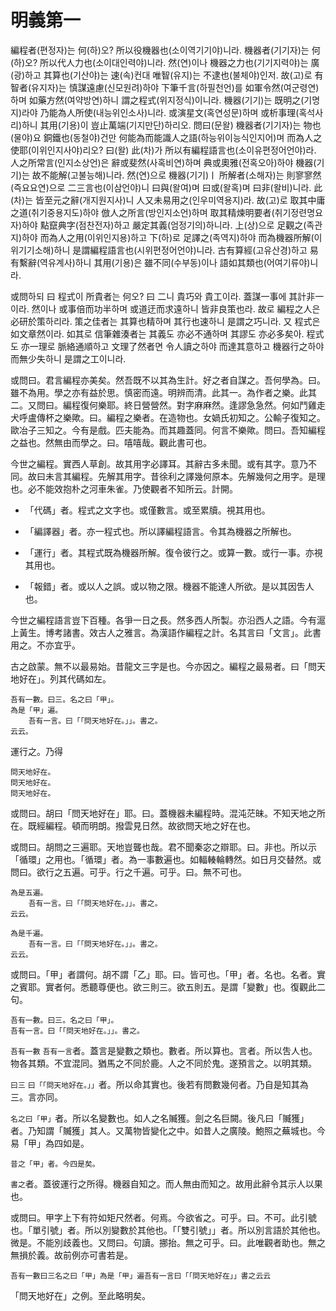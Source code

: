 # 明義第一

編程者(편정자)는 何(하)오? 所以役機器也(소이역기기야)니라. 機器者(기기자)는 何(하)오? 所以代人力也(소이대인력야)니라. 然(연)이나 機器之力也(기기지력야)는 廣(광)하고 其算也(기산야)는 速(속)컨대 唯智(유지)는 不逮也(불체야)인저. 故(고)로 有智者(유지자)는 慎謀遠慮(신모원려)하야 下筆千言(하필천언)를 如軍令然(여군령연)하며 如藥方然(여약방연)하니 謂之程式(위지정식)이니라. 機器(기기)는 既明之(기명지)라야 乃能為人所使(내능위인소사)니라. 或演星文(혹연성문)하며 或析事理(혹석사리)하니 其用(기용)이 豈止萬端(기지만단)하리오. 問曰(문왈) 機器者(기기자)는 物也(물야)요 銅鐵也(동철야)건만 何能為而能識人之語(하능위이능식인지어)며 而為人之使耶(이위인지사야)리오? 曰(왈) 此(차)가 所以有編程語言也(소이유편정어언야)라. 人之所常言(인지소상언)은 辭或斐然(사혹비연)하며 典或奧雅(전혹오아)하야 機器(기기)는 故不能解(고불능해)니라. 然(연)으로 機器(기기)ㅣ 所解者(소해자)는 則寥寥然(즉요요연)으로 二三言也(이삼언야)니 曰與(왈여)며 曰或(왈혹)며 曰非(왈비)니라. 此(차)는 皆至元之辭(개지원지사)니 人又未易用之(인우미역용지)라. 故(고)로 取其中庸之道(취기중용지도)하야 倣人之所言(방인지소언)하며 取其精煉明要者(취기정련명요자)하야 點竄典字(점찬전자)하고 嚴定其義(엄정기의)하니라. 上(상)으로 足觀之(족관지)하야 而為人之用(이위인지용)하고 下(하)로 足譯之(족역지)하야 而為機器所解(이위기기소해)하니 是謂編程語言也(시위편정어언야)니라. 古有算經(고유산경)하고 易有繫辭(역유계사)하니 其用(기용)은 雖不同(수부동)이나 語如其類也(어여기류야)니라.

或問하되 曰 程式이 所貴者는 何오? 曰 二니 貴巧와 貴工이라. 蓋謀一事에 其計非一이라. 然이나 或事倍而功半하며 或道迂而求遠하니 皆非良策也라. 故로 編程之人은 必研於策하리라. 策之佳者는 其算也精하며 其行也速하니 是謂之巧니라. 又 程式은 如文章然이라. 如其로 信筆雜湊者는 其義도 亦必不通하며 其謬도 亦必多矣아. 程式도 亦一理로 脈絡通順하고 文理了然者면 令人讀之하야 而達其意하고 機器行之하야 而無少失하니 是謂之工이니라.

或問曰。君言編程亦美矣。然吾既不以其為生計。好之者自謀之。吾何學為。曰。雖不為用。學之亦有益於思。慎密而遠。明辨而清。此其一。為作者之樂。此其二。又問曰。編程復何樂耶。終日營營然。對字麻麻然。逢謬急急然。何如鬥雞走犬呼盧傳杯之樂歟。曰。編程之樂者。在造物也。女媧氏初知之。公輸子復知之。歐冶子三知之。今有是戲。匹夫能為。而其趣蓋同。何言不樂歟。問曰。吾知編程之益也。然無由而學之。曰。嘻嘻哉。觀此書可也。

今世之編程。實西人草創。故其用字必譯耳。其辭古多未聞。或有其字。意乃不同。故曰未言其編程。先解其用字。昔徐利之譯幾何原本。先解幾何之用字。是理也。必不能效抱朴之河車朱雀。乃使觀者不知所云。計開。

- 「代碼」者。程式之文字也。或僅數言。或至累牘。視其用也。

- 「編譯器」者。亦一程式也。所以譯編程語言。令其為機器之所解也。

- 「運行」者。其程式既為機器所解。復令彼行之。或算一數。或行一事。亦視其用也。

- 「報錯」者。或以人之誤。或以物之限。機器不能達人所欲。是以其因吿人也。

今世之編程語言豈下百種。各爭一日之長。然多西人所製。亦沿西人之語。今有滬上黃生。博考諸書。效古人之雅言。為漢語作編程之計。名其言曰「文言」。此書用之。不亦宜乎。

古之啟蒙。無不以最易始。昔龍文三字是也。今亦因之。編程之最易者。曰「問天地好在」。列其代碼如左。

```
吾有一數。曰三。名之曰「甲」。
為是「甲」遍。
	吾有一言。曰「「問天地好在。」」。書之。
云云。
```

運行之。乃得

```
問天地好在。
問天地好在。
問天地好在。
```

或問曰。胡曰「問天地好在」耶。曰。蓋機器未編程時。混沌茫昧。不知天地之所在。既經編程。頓而明朗。撥雲見日然。故欲問天地之好在也。

或問曰。胡問之三遍耶。天地豈聾也哉。君不聞秦宓之辯耶。曰。非也。所以示「循環」之用也。「循環」者。為一事數遍也。如輻輳輪轉然。如日月交替然。或問曰。欲行之五遍。可乎。行之千遍。可乎。曰。無不可也。

```
為是五遍。
	吾有一言。曰「「問天地好在。」」。書之。
云云。

為是千遍。
	吾有一言。曰「「問天地好在。」」。書之。
云云。
```

或問曰。「甲」者謂何。胡不謂「乙」耶。曰。皆可也。「甲」者。名也。名者。實之賓耶。實者何。悉聽尊便也。欲三則三。欲五則五。是謂「變數」也。復觀此二句。

```
吾有一數。曰三。名之曰「甲」。
吾有一言。曰「「問天地好在。」」。書之。
```

`吾有一數` `吾有一言`者。蓋言是變數之類也。數者。所以算也。言者。所以吿人也。物各其類。不宜混同。猶馬之不同於鹿。人之不同於鬼。遂預言之。以明其類。

`曰三` `曰「「問天地好在。」」`者。所以命其實也。後若有問數幾何者。乃自是知其為三。言亦同。

`名之曰「甲」`者。所以名變數也。如人之名贓獲。劍之名巨闕。後凡曰「贓獲」者。乃知謂「贓獲」其人。又萬物皆變化之中。如昔人之廣陵。鮑照之蕪城也。今易「甲」為四如是。

```
昔之「甲」者。今四是矣。
```

`書之`者。蓋彼運行之所得。機器自知之。而人無由而知之。故用此辭令其示人以果也。

或問曰。甲字上下有符如矩尺然者。何焉。今欲省之。可乎。曰。不可。此引號也。「單引號」者。所以別變數於其他也。「「雙引號」」者。所以別言語於其他也。微是。不能別歧義也。又問曰。句讀。挪抬。無之可乎。曰。此唯觀者助也。無之無損於義。故前例亦可書若是。

```
吾有一數曰三名之曰「甲」為是「甲」遍吾有一言曰「「問天地好在」」書之云云
```

「問天地好在」之例。至此略明矣。
